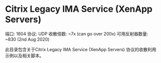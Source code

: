 # Citrix Legacy IMA Service (XenApp Servers)

端口: 1604
协议: UDP
收散倍数: ~7x (can go over 200x)
可用反射器数量: ~830 (2nd Aug 2020)

此目录包含关于Citrix Legacy IMA Service (XenApp Servers) 协议的收散利用示例以及相关脚本。
